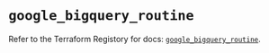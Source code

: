 # `google_bigquery_routine`

Refer to the Terraform Registory for docs: [`google_bigquery_routine`](https://registry.terraform.io/providers/hashicorp/google/4.84.0/docs/resources/bigquery_routine).
